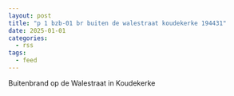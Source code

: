 ```yaml
---
layout: post
title: "p 1 bzb-01 br buiten de walestraat koudekerke 194431"
date: 2025-01-01
categories: 
  - rss
tags: 
  - feed
---
```


Buitenbrand op de Walestraat in Koudekerke
